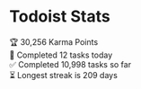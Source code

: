 
# Todoist Stats

<!-- TODO-IST:START -->
🏆  30,256 Karma Points           
🌸  Completed 12 tasks today           
✅  Completed 10,998 tasks so far           
⏳  Longest streak is 209 days
<!-- TODO-IST:END -->
